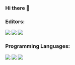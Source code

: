 ### Hi there 👋
### Editors:
![](https://img.shields.io/badge/Editor-VSCode-informational?style=flat-square&logo=code&logoColor=white&color=2bbc8a)
![](https://img.shields.io/badge/Editor-IntelliJ-informational?style=flat-square&logo=intellij&logoColor=white&color=2bbc8a)
![](https://img.shields.io/badge/Editor-Sublime-informational?style=flat-square&logo=sublimetext&logoColor=white&color=2bbc8a)
### Programming Languages:
![](https://img.shields.io/badge/Code-Java-informational?style=flat-square&logo=java&logoColor=white&color=2bbc8a)
![](https://img.shields.io/badge/Code-JavaScript-informational?style=flat-square&logo=javascript&logoColor=white&color=2bbc8a)
![](https://img.shields.io/badge/Code-Python-informational?style=flat-square&logo=python&logoColor=white&color=2bbc8a)

<!--
**mcamore/mcamore** is a ✨ _special_ ✨ repository because its `README.md` (this file) appears on your GitHub profile.

Here are some ideas to get you started:

- 🔭 I’m currently working on ...
- 🌱 I’m currently learning ...
- 👯 I’m looking to collaborate on ...
- 🤔 I’m looking for help with ...
- 💬 Ask me about ...
- 📫 How to reach me: ...
- 😄 Pronouns: ...
- ⚡ Fun fact: ...
-->

